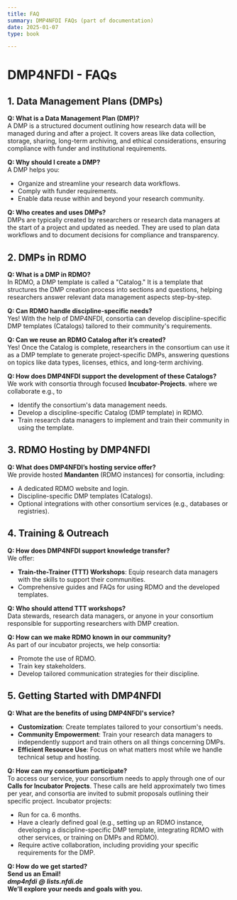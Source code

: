 ```yaml
---
title: FAQ
summary: DMP4NFDI FAQs (part of documentation)
date: 2025-01-07
type: book

---    
```


# **DMP4NFDI - FAQs**


## **1. Data Management Plans (DMPs)**

**Q: What is a Data Management Plan (DMP)?**  
A DMP is a structured document outlining how research data will be managed during and after a project. It covers areas like data collection, storage, sharing, long-term archiving, and ethical considerations, ensuring compliance with funder and institutional requirements.

**Q: Why should I create a DMP?**  
A DMP helps you:  
- Organize and streamline your research data workflows.  
- Comply with funder requirements.  
- Enable data reuse within and beyond your research community.  

**Q: Who creates and uses DMPs?**  
DMPs are typically created by researchers or research data managers at the start of a project and updated as needed. They are used to plan data workflows and to document decisions for compliance and transparency.


## **2. DMPs in RDMO**

**Q: What is a DMP in RDMO?**  
In RDMO, a DMP template is called a "Catalog." It is a template that structures the DMP creation process into sections and questions, helping researchers answer relevant data management aspects step-by-step.

**Q: Can RDMO handle discipline-specific needs?**  
Yes! With the help of DMP4NFDI, consortia can develop discipline-specific DMP templates (Catalogs) tailored to their community's requirements.

**Q: Can we reuse an RDMO Catalog after it’s created?**  
Yes! Once the Catalog is complete, researchers in the consortium can use it as a DMP template to generate project-specific DMPs, answering questions on topics like data types, licenses, ethics, and long-term archiving.

**Q: How does DMP4NFDI support the development of these Catalogs?**  
We work with consortia through focused **Incubator-Projects**. 
where we collaborate e.g., to 
- Identify the consortium's data management needs.  
- Develop a discipline-specific Catalog (DMP template) in RDMO.  
- Train research data managers to implement and train their community in using the template. 


## **3. RDMO Hosting by DMP4NFDI**

**Q: What does DMP4NFDI’s hosting service offer?**  
We provide hosted **Mandanten** (RDMO instances) for consortia, including:  
- A dedicated RDMO website and login.  
- Discipline-specific DMP templates (Catalogs).  
- Optional integrations with other consortium services (e.g., databases or registries).


## **4. Training & Outreach**

**Q: How does DMP4NFDI support knowledge transfer?**  
We offer:  
- **Train-the-Trainer (TTT) Workshops**: Equip research data managers with the skills to support their communities.  
- Comprehensive guides and FAQs for using RDMO and the developed templates.

**Q: Who should attend TTT workshops?**  
Data stewards, research data managers, or anyone in your consortium responsible for supporting researchers with DMP creation.

**Q: How can we make RDMO known in our community?**  
As part of our incubator projects, we help consortia:  
- Promote the use of RDMO.  
- Train key stakeholders.  
- Develop tailored communication strategies for their discipline.


## **5. Getting Started with DMP4NFDI**

**Q: What are the benefits of using DMP4NFDI's service?**  
- **Customization**: Create templates tailored to your consortium's needs.  
- **Community Empowerment**: Train your research data managers to independently support and train others on all things concerning DMPs.  
- **Efficient Resource Use**: Focus on what matters most while we handle technical setup and hosting.

**Q: How can my consortium participate?**  
To access our service, your consortium needs to apply through one of our **Calls for Incubator Projects**. These calls are held approximately two times per year, and consortia are invited to submit proposals outlining their specific project. 
Incubator projects:   
- Run for ca. 6 months.  
- Have a clearly defined goal (e.g., setting up an RDMO instance, developing a discipline-specific DMP template, integrating RDMO with other services, or training on DMPs and RDMO).  
- Require active collaboration, including providing your specific requirements for the DMP.

**Q: How do we get started?**  
**Send us an Email!** <br>
***dmp4nfdi*** ***@*** ***lists.nfdi.de***<br>
**We’ll explore your needs and goals with you.**

